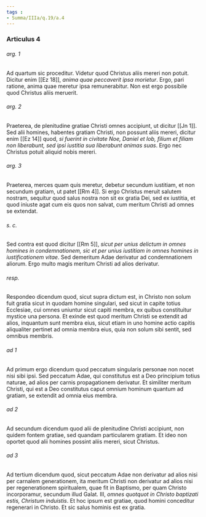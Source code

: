 ```yaml
---
tags : 
- Summa/IIIa/q.19/a.4
---
```


### Articulus 4

###### arg. 1
Ad quartum sic proceditur. Videtur quod Christus aliis mereri non potuit. Dicitur enim [[Ez 18]], *anima quae peccaverit ipsa morietur*. Ergo, pari ratione, anima quae meretur ipsa remunerabitur. Non est ergo possibile quod Christus aliis meruerit.

###### arg. 2
Praeterea, de plenitudine gratiae Christi omnes accipiunt, ut dicitur [[Jn 1]]. Sed alii homines, habentes gratiam Christi, non possunt aliis mereri, dicitur enim [[Ez 14]] quod, *si fuerint in civitate Noe, Daniel et Iob, filium et filiam non liberabunt, sed ipsi iustitia sua liberabunt animas suas*. Ergo nec Christus potuit aliquid nobis mereri.

###### arg. 3
Praeterea, merces quam quis meretur, debetur secundum iustitiam, et non secundum gratiam, ut patet [[Rm 4]]. Si ergo Christus meruit salutem nostram, sequitur quod salus nostra non sit ex gratia Dei, sed ex iustitia, et quod iniuste agat cum eis quos non salvat, cum meritum Christi ad omnes se extendat.

###### s. c.
Sed contra est quod dicitur [[Rm 5]], *sicut per unius delictum in omnes homines in condemnationem, sic et per unius iustitiam in omnes homines in iustificationem vitae*. Sed demeritum Adae derivatur ad condemnationem aliorum. Ergo multo magis meritum Christi ad alios derivatur.

###### resp.
Respondeo dicendum quod, sicut supra dictum est, in Christo non solum fuit gratia sicut in quodam homine singulari, sed sicut in capite totius Ecclesiae, cui omnes uniuntur sicut capiti membra, ex quibus constituitur mystice una persona. Et exinde est quod meritum Christi se extendit ad alios, inquantum sunt membra eius, sicut etiam in uno homine actio capitis aliqualiter pertinet ad omnia membra eius, quia non solum sibi sentit, sed omnibus membris.

###### ad 1
Ad primum ergo dicendum quod peccatum singularis personae non nocet nisi sibi ipsi. Sed peccatum Adae, qui constitutus est a Deo principium totius naturae, ad alios per carnis propagationem derivatur. Et similiter meritum Christi, qui est a Deo constitutus caput omnium hominum quantum ad gratiam, se extendit ad omnia eius membra.

###### ad 2
Ad secundum dicendum quod alii de plenitudine Christi accipiunt, non quidem fontem gratiae, sed quandam particularem gratiam. Et ideo non oportet quod alii homines possint aliis mereri, sicut Christus.

###### ad 3
Ad tertium dicendum quod, sicut peccatum Adae non derivatur ad alios nisi per carnalem generationem, ita meritum Christi non derivatur ad alios nisi per regenerationem spiritualem, quae fit in Baptismo, per quam Christo incorporamur, secundum illud Galat. III, *omnes quotquot in Christo baptizati estis, Christum induistis*. Et hoc ipsum est gratiae, quod homini conceditur regenerari in Christo. Et sic salus hominis est ex gratia.

